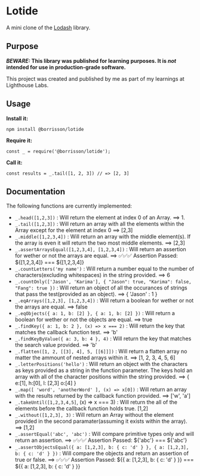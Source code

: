 # Lotide

A mini clone of the [Lodash](https://lodash.com) library.

## Purpose

**_BEWARE:_ This library was published for learning purposes. It is _not_ intended for use in production-grade software.**

This project was created and published by me as part of my learnings at Lighthouse Labs. 

## Usage

**Install it:**

`npm install @borrisson/lotide`

**Require it:**

`const _ = require('@borrisson/lotide');`

**Call it:**

`const results = _.tail([1, 2, 3]) // => [2, 3]`

## Documentation

The following functions are currently implemented:

* `_.head([1,2,3])` : Will return the element at index 0 of an Array. ==> 1.
* `_.tail([1,2,3])` : Will return an array with all the elements within the Array except for the element at index 0 ==> [2,3]
* `_.middle([1,2,3,4])` : Will return an array with the middle element(s). If the array is even it will return the two most middle elements. ==> [2,3]
* `_.assertArraysEqual([1,2,3,4], [1,2,3,4])` : Will return an assertion for wether or not the arrays are equal. ==> ✅✅✅ Assertion Passed: ${[1,2,3,4]} === ${[1,2,3,4]}
* `_.countLetters('my name')` : Will return a number equal to the number of characters(excluding whitespaces) in the string provided. ==> 6
* `_.countOnly(['Jason', 'Karima'], { "Jason": true, "Karima": false, "Fang": true })` : Will return an object of all the occurances of strings that pass the test(provided as an object). ==> { 'Jason' : 1 }
* `_.eqArrays([1,2,3], [1,2,3,4])` : Will return a boolean for wether or not the arrays are equal. ==> false
* `_.eqObjects({ a: 1, b: [2] }, { a: 1, b: [2] })` : Will return a boolean for wether or not the objects are equal. ==> true
* `_.findKey({ a: 1, b: 2 }, (x) => x === 2)` : Will return the key that matches the callback function test. ==> 'b'
* `_.findKeyByValue({ a: 3, b: 4 }, 4)` : Will return the key that matches the search value provided. ==> 'b'
* `_.flatten([1, 2, [[3], 4], 5, [[6]]])` : Will return a flatten array no matter the ammount of nested arrays within it. ==> [1, 2, 3, 4, 5, 6]
* `_.letterPositions('hello')` : Will return an object with the characters as keys provided as a string in the function parameter. The keys hold an array with all of the character positions within the string provided. ==> { e:[1], h:[0], l: [2,3] o:[4] }
* `_.map([ 'word', 'anotherWord' ], (x) => x[0])` : Will return an array with the results returned by the callback function provided. ==> ['w', 'a'] 
* `_.takeUntil([1,2,3,4,5]`, (x) => x === 3) : Will return the all of the elements before the callback function holds true. [1,2]
* `_.without([1,2,3], 3)` : Will return an Array without the element provided in the second paramater(assuming it exists within the array). ==> [1,2]
* `_.assertEqual('abc', 'abc')` : Will compare primitive types only and will return an assertion. ==> ✅✅✅ Assertion Passed: ${'abc'} === ${'abc'}
* `_.assertObjectsEqual({ a: [1,2,3], b: { c: 'd' } }, { a: [1,2,3], b: { c: 'd' } })` : Will compare the objects and return an assertion of true or false. ==> ✅✅✅ Assertion Passed: ${{ a: [1,2,3], b: { c: 'd' } }} === ${{ a: [1,2,3], b: { c: 'd' } }}